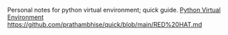 Personal notes for python virtual environment; quick guide.
[Python Virtual Environment ](https://github.com/prathambhise/quick/blob/main/Python%20Virtual%20Environment.md)
https://github.com/prathambhise/quick/blob/main/RED%20HAT.md
